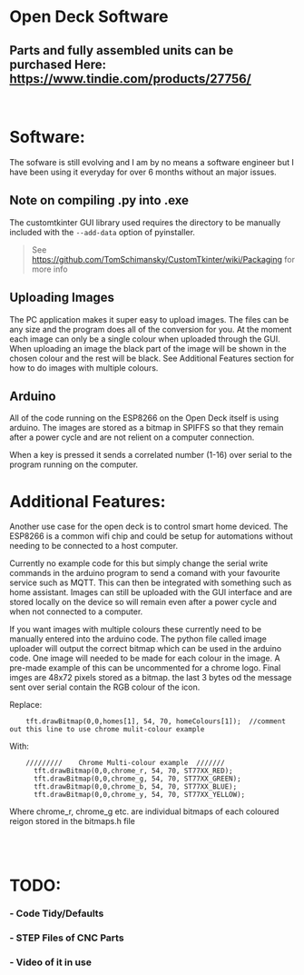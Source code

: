 # Open Deck Software

## Parts and fully assembled units can be purchased Here: https://www.tindie.com/products/27756/  
<br>


# Software:
The sofware is still evolving and I am by no means a software engineer but I have been using it everyday for over 6 months without an major issues.

## Note on compiling .py into .exe
The customtkinter GUI library used requires the directory to be manually included with the <code>--add-data</code> option of pyinstaller.

> See https://github.com/TomSchimansky/CustomTkinter/wiki/Packaging for more info

## Uploading Images
The PC application makes it super easy to upload images. The files can be any size and the program does all of the conversion for you. At the moment each image can only be a single colour when uploaded through the GUI. When uploading an image the black part of the image will be shown in the chosen colour and the rest will be black. See Additional Features section for how to do images with multiple colours.

## Arduino
All of the code running on the ESP8266 on the Open Deck itself is using arduino. The images are stored as a bitmap in SPIFFS so that they remain after a power cycle and are not relient on a computer connection.

When a key is pressed it sends a correlated number (1-16) over serial to the program running on the computer. 


# Additional Features:
Another use case for the open deck is to control smart home deviced. The ESP8266 is a common wifi chip and could be setup for automations without needing to be connected to a host computer. 

Currently no example code for this but simply change the serial write commands in the arduino program to send a comand with your favourite service such as MQTT. This can then be integrated with something such as home assistant. Images can still be uploaded with the GUI interface and are stored locally on the device so will remain even after a power cycle and when not connected to a computer.

If you want images with multiple colours these currently need to be manually entered into the arduino code. The python file called image uploader will output the correct bitmap which can be used in the arduino code. One image will needed to be made for each colour in the image. A pre-made example of this can be uncommented for a chrome logo. Final imges are 48x72 pixels stored as a bitmap. the last 3 bytes od the message sent over serial contain the RGB colour of the icon.

Replace:

        tft.drawBitmap(0,0,homes[1], 54, 70, homeColours[1]);  //comment out this line to use chrome mulit-colour example

With:

        /////////    Chrome Multi-colour example  ///////
          tft.drawBitmap(0,0,chrome_r, 54, 70, ST77XX_RED);   
          tft.drawBitmap(0,0,chrome_g, 54, 70, ST77XX_GREEN);
          tft.drawBitmap(0,0,chrome_b, 54, 70, ST77XX_BLUE);
          tft.drawBitmap(0,0,chrome_y, 54, 70, ST77XX_YELLOW);

Where chrome_r, chrome_g etc. are individual bitmaps of each coloured reigon stored in the bitmaps.h file
        
<br>
<br>

# TODO:
### - Code Tidy/Defaults
### - STEP Files of CNC Parts
### - Video of it in use
